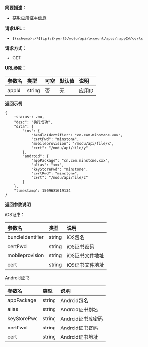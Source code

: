 **简要描述：** 

- 获取应用证书信息

**请求URL：** 
- ` ${schema}://${ip}:${port}/modu/api/account/apps/:appId/certs `
  
**请求方式：**
- GET 

**URL参数：** 

| 参数名 | 类型 | 可空 | 默认值 | 说明 |
| :-- | :-- | :-- | :-- | :-- |
| appId | string | 否 | 无 | 应用ID |

 **返回示例**

``` 
{
    "status": 200,
    "desc": "执行成功",
    "data": {
        "ios": {
            "bundleIdentifier": "cn.com.minstone.xxx",
            "certPwd": "minstone",
            "mobileprovision": "/modu/api/file/x",
            "cert": "/modu/api/file/y"
        },
        "android": {
            "appPackage": "cn.com.minstone.xxx",
            "alias": "xxx",
            "keyStorePwd": "minstone",
            "certPwd": "minstone",
            "cert": "/modu/api/file/z"
        }
    },
    "timestamp": 1509681619134
}
```

 **返回参数说明** 

iOS证书：

| 参数名 | 类型 | 说明 |
| :-- | :-- | :-- |
| bundleIdentifier | string | iOS包名 |
| certPwd | string | iOS证书密码 |
| mobileprovision | string | iOS证书文件地址 |
| cert | string | iOS证书文件地址 |

Android证书

| 参数名 | 类型 | 说明 |
| :-- | :-- | :-- |
| appPackage | string | Android包名 |
| alias | string | Android证书别名 |
| keyStorePwd | string | Android证书库密码 |
| certPwd | string | Android证书密码 |
| cert | string | Android证书地址 |



